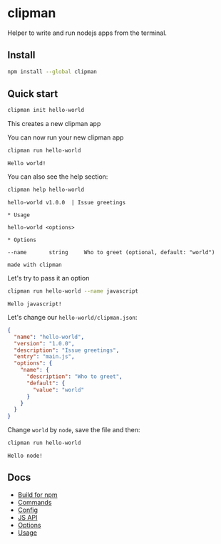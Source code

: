 clipman
===

Helper to write and run nodejs apps from the terminal.

## Install

```bash
npm install --global clipman
```

## Quick start

```bash
clipman init hello-world
```

This creates a new clipman app

You can now run your new clipman app

```bash
clipman run hello-world
```

```
Hello world!
```

You can also see the help section:

```bash
clipman help hello-world
```

```
hello-world v1.0.0  | Issue greetings

* Usage

hello-world <options>

* Options

--name       string     Who to greet (optional, default: "world")

made with clipman
```

Let's try to pass it an option

```bash
clipman run hello-world --name javascript
```

```
Hello javascript!
```

Let's change our `hello-world/clipman.json`:

```json
{
  "name": "hello-world",
  "version": "1.0.0",
  "description": "Issue greetings",
  "entry": "main.js",
  "options": {
    "name": {
      "description": "Who to greet",
      "default": {
        "value": "world"
      }
    }
  }
}
```

Change `world` by `node`, save the file and then:

```bash
clipman run hello-world
```

```
Hello node!
```

## Docs

- [Build for npm](here.md)
- [Commands](here.md)
- [Config](here.md)
- [JS API](./docs/js-api.md)
- [Options](./docs/options.md)
- [Usage](./docs/usage.md)
